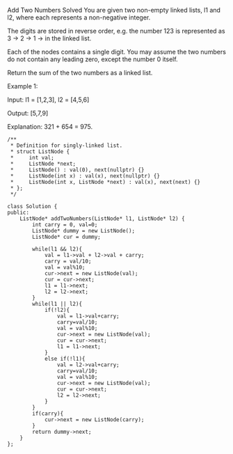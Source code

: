 Add Two Numbers
Solved
You are given two non-empty linked lists, l1 and l2, where each represents a non-negative integer.

The digits are stored in reverse order, e.g. the number 123 is represented as 3 -> 2 -> 1 -> in the linked list.

Each of the nodes contains a single digit. You may assume the two numbers do not contain any leading zero, except the number 0 itself.

Return the sum of the two numbers as a linked list.

Example 1:

Input: l1 = [1,2,3], l2 = [4,5,6]

Output: [5,7,9]

Explanation: 321 + 654 = 975.

```
/**
 * Definition for singly-linked list.
 * struct ListNode {
 *     int val;
 *     ListNode *next;
 *     ListNode() : val(0), next(nullptr) {}
 *     ListNode(int x) : val(x), next(nullptr) {}
 *     ListNode(int x, ListNode *next) : val(x), next(next) {}
 * };
 */

class Solution {
public:
    ListNode* addTwoNumbers(ListNode* l1, ListNode* l2) {
        int carry = 0, val=0;
        ListNode* dummy = new ListNode();
        ListNode* cur = dummy;

        while(l1 && l2){
            val = l1->val + l2->val + carry;
            carry = val/10;
            val = val%10;
            cur->next = new ListNode(val);
            cur = cur->next;
            l1 = l1->next;
            l2 = l2->next;
        }
        while(l1 || l2){
            if(!l2){
                val = l1->val+carry;
                carry=val/10;
                val = val%10;
                cur->next = new ListNode(val);
                cur = cur->next;
                l1 = l1->next;
            }
            else if(!l1){
                val = l2->val+carry;
                carry=val/10;
                val = val%10;
                cur->next = new ListNode(val);
                cur = cur->next;
                l2 = l2->next;
            }
        }
        if(carry){
            cur->next = new ListNode(carry);
        }
        return dummy->next;
    }
};
```
